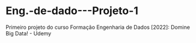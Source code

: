 # Eng.-de-dado---Projeto-1
Primeiro projeto do curso Formação Engenharia de Dados [2022]: Domine Big Data! - Udemy
